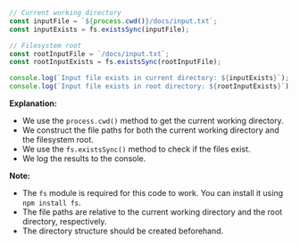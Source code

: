 ```javascript
// Current working directory
const inputFile = `${process.cwd()}/docs/input.txt`;
const inputExists = fs.existsSync(inputFile);

// Filesystem root
const rootInputFile = `/docs/input.txt`;
const rootInputExists = fs.existsSync(rootInputFile);

console.log(`Input file exists in current directory: ${inputExists}`);
console.log(`Input file exists in root directory: ${rootInputExists}`);
```

**Explanation:**

* We use the `process.cwd()` method to get the current working directory.
* We construct the file paths for both the current working directory and the filesystem root.
* We use the `fs.existsSync()` method to check if the files exist.
* We log the results to the console.

**Note:**

* The `fs` module is required for this code to work. You can install it using `npm install fs`.
* The file paths are relative to the current working directory and the root directory, respectively.
* The directory structure should be created beforehand.
